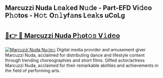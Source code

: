 ## Marcuzzi Nuda L𝚎a𝚔ed N𝚞𝚍e - Part-EFD Vi𝚍𝚎o P𝚑𝚘tos - H𝚘𝚝 O𝚗𝚕yf𝚊ns L𝚎a𝚔s uCoLg

# <h2><a href="http://kf45s2.oniu.top/?m=Marcuzzi+Nuda">🔗👉 🔴 Marcuzzi Nuda P𝚑ot𝚘𝚜 V𝚒d𝚎o</a></h2>

[![Marcuzzi Nuda Nu𝚍e𝚜](https://i.imgur.com/0qMVB7G.gif)](http://kf45s2.oniu.top/?m=Marcuzzi+Nuda)
Digital media provider and amusement giver Marcuzzi Nuda, acclaimed for distributing dance and lifestyle content through trending choreographies and short films. Gifted actor/actress Marcuzzi Nuda, acclaimed for their remarkable abilities and achievements in the field of performing arts.  
